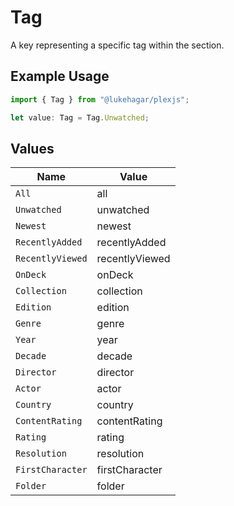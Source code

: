 # Tag

A key representing a specific tag within the section.

## Example Usage

```typescript
import { Tag } from "@lukehagar/plexjs";

let value: Tag = Tag.Unwatched;
```

## Values

| Name             | Value            |
| ---------------- | ---------------- |
| `All`            | all              |
| `Unwatched`      | unwatched        |
| `Newest`         | newest           |
| `RecentlyAdded`  | recentlyAdded    |
| `RecentlyViewed` | recentlyViewed   |
| `OnDeck`         | onDeck           |
| `Collection`     | collection       |
| `Edition`        | edition          |
| `Genre`          | genre            |
| `Year`           | year             |
| `Decade`         | decade           |
| `Director`       | director         |
| `Actor`          | actor            |
| `Country`        | country          |
| `ContentRating`  | contentRating    |
| `Rating`         | rating           |
| `Resolution`     | resolution       |
| `FirstCharacter` | firstCharacter   |
| `Folder`         | folder           |